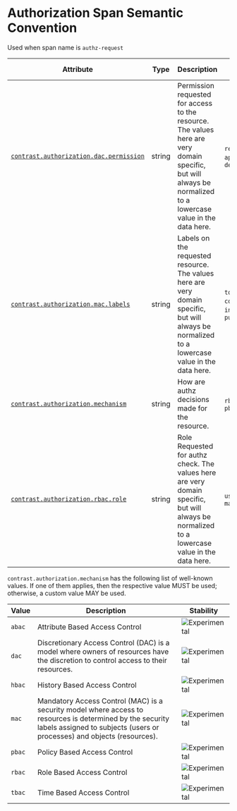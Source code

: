 # Authorization Span Semantic Convention

Used when span name is `authz-request`

<!-- semconv contrast.action.span.authz(full) -->
<!-- NOTE: THIS TEXT IS AUTOGENERATED. DO NOT EDIT BY HAND. -->
<!-- see templates/registry/markdown/snippet.md.j2 -->
<!-- prettier-ignore-start -->
<!-- markdownlint-capture -->
<!-- markdownlint-disable -->

| Attribute  | Type | Description  | Examples  | [Requirement Level](https://opentelemetry.io/docs/specs/semconv/general/attribute-requirement-level/) | Stability |
|---|---|---|---|---|---|
| [`contrast.authorization.dac.permission`](/docs/attributes-registry/attributes.md) | string | Permission requested for access to the resource. The values here are very domain specific, but will always be normalized to a lowercase value in the data here. | `read`; `write`; `append`; `delete` | `Recommended` If mechanism is 'dac' | ![Experimental](https://img.shields.io/badge/-experimental-blue) |
| [`contrast.authorization.mac.labels`](/docs/attributes-registry/attributes.md) | string | Labels on the requested resource. The values here are very domain specific, but will always be normalized to a lowercase value in the data here. | `top_secret`; `confidential`; `internal`; `public` | `Recommended` If mechanism is 'mac' | ![Experimental](https://img.shields.io/badge/-experimental-blue) |
| [`contrast.authorization.mechanism`](/docs/attributes-registry/attributes.md) | string | How are authz decisions made for the resource. | `rbac`; `dac`; `pbac` | `Recommended` | ![Experimental](https://img.shields.io/badge/-experimental-blue) |
| [`contrast.authorization.rbac.role`](/docs/attributes-registry/attributes.md) | string | Role Requested for authz check. The values here are very domain specific, but will always be normalized to a lowercase value in the data here. | `user`; `editor`; `manager` | `Recommended` If mechanism is 'rbac' | ![Experimental](https://img.shields.io/badge/-experimental-blue) |

`contrast.authorization.mechanism` has the following list of well-known values. If one of them applies, then the respective value MUST be used; otherwise, a custom value MAY be used.

| Value  | Description | Stability |
|---|---|---|
| `abac` | Attribute Based Access Control | ![Experimental](https://img.shields.io/badge/-experimental-blue) |
| `dac` | Discretionary Access Control (DAC) is a model where owners of resources have the discretion to control access to their resources. | ![Experimental](https://img.shields.io/badge/-experimental-blue) |
| `hbac` | History Based Access Control | ![Experimental](https://img.shields.io/badge/-experimental-blue) |
| `mac` | Mandatory Access Control (MAC) is a security model where access to resources is determined by the security labels assigned to subjects (users or processes) and objects (resources). | ![Experimental](https://img.shields.io/badge/-experimental-blue) |
| `pbac` | Policy Based Access Control | ![Experimental](https://img.shields.io/badge/-experimental-blue) |
| `rbac` | Role Based Access Control | ![Experimental](https://img.shields.io/badge/-experimental-blue) |
| `tbac` | Time Based Access Control | ![Experimental](https://img.shields.io/badge/-experimental-blue) |

<!-- markdownlint-restore -->
<!-- prettier-ignore-end -->
<!-- END AUTOGENERATED TEXT -->
<!-- endsemconv -->
